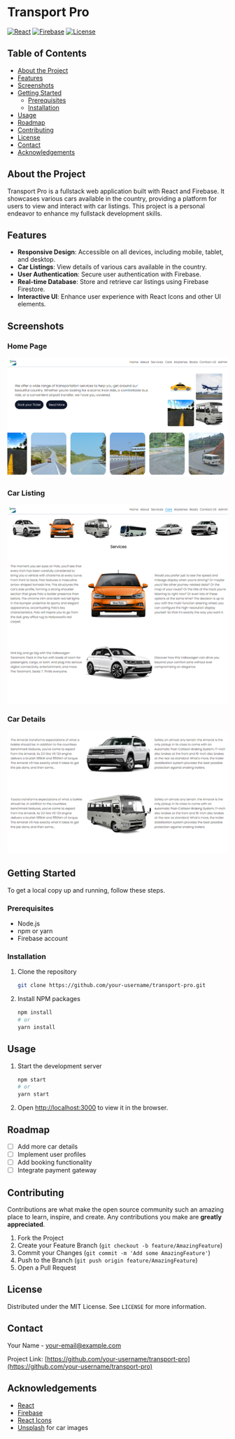 
# Transport Pro

[![React](https://img.shields.io/badge/React-17.0.2-blue)](https://reactjs.org/)
[![Firebase](https://img.shields.io/badge/Firebase-9.6.1-orange)](https://firebase.google.com/)
[![License](https://img.shields.io/badge/License-MIT-green)](https://opensource.org/licenses/MIT)

## Table of Contents

- [About the Project](#about-the-project)
- [Features](#features)
- [Screenshots](#screenshots)
- [Getting Started](#getting-started)
  - [Prerequisites](#prerequisites)
  - [Installation](#installation)
- [Usage](#usage)
- [Roadmap](#roadmap)
- [Contributing](#contributing)
- [License](#license)
- [Contact](#contact)
- [Acknowledgements](#acknowledgements)

## About the Project

Transport Pro is a fullstack web application built with React and Firebase. It showcases various cars available in the country, providing a platform for users to view and interact with car listings. This project is a personal endeavor to enhance my fullstack development skills.

## Features

- **Responsive Design**: Accessible on all devices, including mobile, tablet, and desktop.
- **Car Listings**: View details of various cars available in the country.
- **User Authentication**: Secure user authentication with Firebase.
- **Real-time Database**: Store and retrieve car listings using Firebase Firestore.
- **Interactive UI**: Enhance user experience with React Icons and other UI elements.

## Screenshots

### Home Page
![Home Page](image.png)

### Car Listing
![Car Listing](image-1.png)

### Car Details
![Car Details](image-2.png)

## Getting Started

To get a local copy up and running, follow these steps.

### Prerequisites

- Node.js
- npm or yarn
- Firebase account

### Installation

1. Clone the repository
   ```sh
   git clone https://github.com/your-username/transport-pro.git
   ```
2. Install NPM packages
   ```sh
   npm install
   # or
   yarn install
   ```

## Usage

1. Start the development server
   ```sh
   npm start
   # or
   yarn start
   ```
2. Open [http://localhost:3000](http://localhost:3000) to view it in the browser.

## Roadmap

- [ ] Add more car details
- [ ] Implement user profiles
- [ ] Add booking functionality
- [ ] Integrate payment gateway

## Contributing

Contributions are what make the open source community such an amazing place to learn, inspire, and create. Any contributions you make are **greatly appreciated**.

1. Fork the Project
2. Create your Feature Branch (`git checkout -b feature/AmazingFeature`)
3. Commit your Changes (`git commit -m 'Add some AmazingFeature'`)
4. Push to the Branch (`git push origin feature/AmazingFeature`)
5. Open a Pull Request

## License

Distributed under the MIT License. See `LICENSE` for more information.

## Contact

Your Name - [your-email@example.com](mailto:your-email@example.com)

Project Link: [https://github.com/your-username/transport-pro](https://github.com/your-username/transport-pro)

## Acknowledgements

- [React](https://reactjs.org/)
- [Firebase](https://firebase.google.com/)
- [React Icons](https://react-icons.github.io/react-icons/)
- [Unsplash](https://unsplash.com/) for car images

